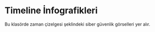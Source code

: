 
# Timeline İnfografikleri
Bu klasörde zaman çizelgesi şeklindeki siber güvenlik görselleri yer alır.
